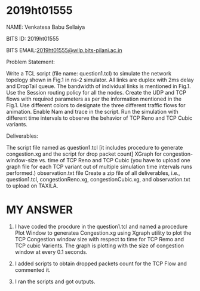 # 2019ht01555
NAME: Venkatesa Babu Sellaiya

BITS ID: 2019ht01555

BITS EMAIL:2019ht01555@wilp.bits-pilani.ac.in

Problem Statement: 

Write a TCL script (file name: question1.tcl) to simulate the network topology shown in Fig.1 in ns-2 simulator. All links are duplex with 2ms delay and DropTail queue. The bandwidth of individual links is mentioned in Fig.1. Use the Session routing policy for all the nodes. Create the UDP and TCP flows with required parameters as per the information mentioned in the Fig.1. Use different colors to designate the three different traffic flows for animation. Enable Nam and trace in the script. Run the simulation with different time intervals to observe the behavior of TCP Reno and TCP Cubic variants.

Deliverables:

The script file named as question1.tcl [it includes procedure to generate congestion.xg and the script for drop packet count]
XGraph for congestion-window-size vs. time of TCP Reno and TCP Cubic (you have to upload one graph file for each TCP variant out of multiple simulation time intervals runs performed.)
observation.txt file
Create a zip file of all deliverables, i.e., question1.tcl, congestionReno.xg, congestionCubic.xg, and observation.txt to upload on TAXILA.


MY ANSWER
==========================================================================================
1. I have coded the procdure in the question1.tcl and named a procedure Plot Window to generatea Congestion.xg using Xgraph utility to plot the TCP Congestion window size with respect to time for TCP Remo and TCP cubic Varients. The graph is plotting with the size of congestion window at every 0.1 seconds.

2. I added scripts to obtain dropped packets count for the TCP Flow and commented it. 

3. I ran the scripts and got outputs. 
